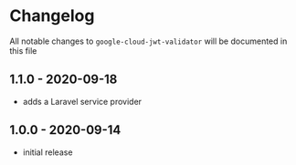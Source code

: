 # Changelog

All notable changes to `google-cloud-jwt-validator` will be documented in this file

## 1.1.0 - 2020-09-18

- adds a Laravel service provider

## 1.0.0 - 2020-09-14

- initial release
